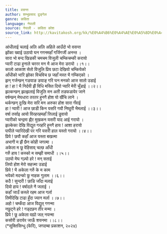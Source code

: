 ```yaml
---
title: वसन्त
author: शम्भुप्रसाद ढुङ्गेल
genre: कविता
language: नेपाली
source: नेपाली - कविता कोश
source_link: http://kavitakosh.org/kk/%E0%A4%B6%E0%A4%AE%E0%A5%8D%E0%A4%AD%E0%A5%81%E0%A4%AA%E0%A5%8D%E0%A4%B0%E0%A4%B8%E0%A4%BE%E0%A4%A6_%E0%A4%A2%E0%A5%81%E0%A4%99%E0%A5%8D%E0%A4%97%E0%A5%87%E0%A4%B2
---
```


आंधीलाई चलाई अलि अलि अहिले आउँदो भो वसन्त  
झोंका ख्वाई उठायो घन गगनमहाँ गर्जिगर्जी अनन्त ।  
सारा भो बन्द खिडकी चमचम विजुली चम्किचम्की करायो  
प्यारी टाढा हुनाले चररर मन भै आज मेरा डरायो ।।१।।  
कालो आकाश सेतो विजुलि प्रिय छटा देखियो चम्कियेको  
आँधीको भारि झोका विचविच छ जहाँ मस्त भै गम्किएको ।  
झन् गर्जन्छन् गडयाङ डयाङ् गरि घन मनको आज सातो उडाई  
हा ! हा ! भै निर्दयी झैं विधि मसित दियो प्यारि मेरी चुँडाई ।।२।।  
झल्कन्छन् झल्झलाई विजुलि मन अती तडफडायेर जाने  
वर्षन्छन् मेघधारा तरतर हुनगै होश यो खैंचि लाने ।  
थर्कन्छन् दुःखि मेरा सरि मन अरुका होश सारा गँवाई  
हा ! प्यारी ! आज छाडी किन यसरि गयौ निष्ठुरी भैमलाई ।।३।।  
वर्षा तर्साइ आयो विरहरहमहाँ त्तिलाई डुवायो  
प्यारीको चन्द्रमा झै्र मुखकन यसरी याद आई गरायो ।  
झल्केका देखि विद्युत गरहरि हुनगै हाय ! आशा हरायो  
पापीले प्यारिदेखी पर गरि यसरी हाल यस्तो गरायो ।।४।।  
प्रिये ! छयौ कहाँ आज यस्ता बखत्मा  
अभागी म झैं छैन कोही जगत्मा ।  
अकेला म छू वेहिसाव् चल्छ आँधी  
गरुँ हाय ! कस्को म सम्झी समाधी ।।५।।  
उठयो मेघ गज्र्यो हरे ! मन् सताई  
लियो होश मेरो सहज्मा उडाई  
प्रिये ! भै अकेला गरुँ के म काम  
भयेको मदन्को छु नाहक गुलाम ।।६।।  
कठै ! सुन्दरी ! छाडि जाँदा मलाई  
दियो हाय ! वर्षादले नै जलाई ।  
कहाँ जाउँ कस्ले रहम आज गर्ला  
तिमीदेखि टाढा हुँदा ज्यान मर्ला ।।७।।  
अहो ! चम्कँदा आज विद्युत् गगन्मा  
नछुट्ने हरे ! गड्दछन तीर मन्मा ।  
प्रिये ! छू अकेला वह्यो जल् नयन्मा  
कसोरी डरायेर जाऊँ शयनमा ।।८।।  
(\*सूक्तिसिन्धु (फेरि), जगदम्बा प्रकाशन, २०२४)
